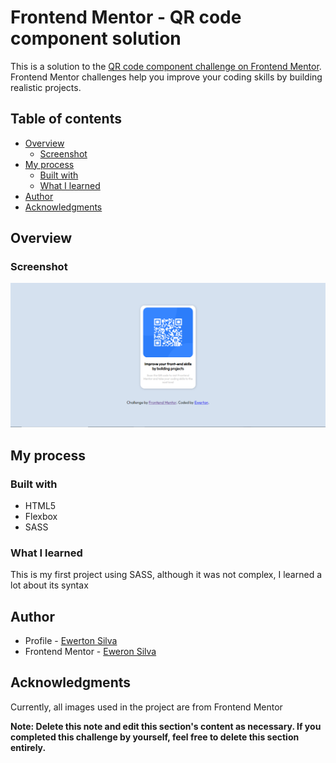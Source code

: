 # Frontend Mentor - QR code component solution

This is a solution to the [QR code component challenge on Frontend Mentor](https://www.frontendmentor.io/challenges/qr-code-component-iux_sIO_H). Frontend Mentor challenges help you improve your coding skills by building realistic projects. 

## Table of contents

- [Overview](#overview)
  - [Screenshot](#screenshot)
- [My process](#my-process)
  - [Built with](#built-with)
  - [What I learned](#what-i-learned)
- [Author](#author)
- [Acknowledgments](#acknowledgments)

## Overview

### Screenshot

![](./images/screenshot.png)

## My process

### Built with

- HTML5 
- Flexbox
- SASS

### What I learned

This is my first project using SASS, although it was not complex, I learned a lot about its syntax

## Author

- Profile - [Ewerton Silva](https://github.com/ewerton-html)
- Frontend Mentor - [Eweron Silva](https://www.frontendmentor.io/profile/Ewerton-Tv)

## Acknowledgments

Currently, all images used in the project are from Frontend Mentor

**Note: Delete this note and edit this section's content as necessary. If you completed this challenge by yourself, feel free to delete this section entirely.**
